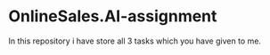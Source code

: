 # OnlineSales.AI-assignment
In this repository i have store all 3 tasks which you have given to me.
